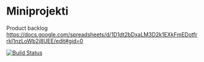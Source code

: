 # Miniprojekti

Product backlog
https://docs.google.com/spreadsheets/d/1D1dt2bDxaLM3D2k1EXkFmEDotfrrkI1nzLoWb2j8UEE/edit#gid=0

[![Build Status](https://travis-ci.org/Varattu/Miniprojekti.svg?branch=master)](https://travis-ci.org/Varattu/Miniprojekti)
